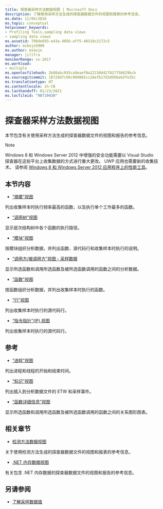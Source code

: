 ```yaml
---
title: 探查器采样方法数据视图 | Microsoft Docs
description: 了解使用采样方法生成的探查器数据文件的视图和报表的参考信息。
ms.date: 11/04/2016
ms.topic: conceptual
helpviewer_keywords:
- Profiling Tools,sampling data views
- sampling data views
ms.assetid: 798de693-e43a-4056-aff5-48310c2172c5
author: mikejo5000
ms.author: mikejo
manager: jillfra
monikerRange: vs-2017
ms.workload:
- multiple
ms.openlocfilehash: 2b88abc935ca9eaef0a22230d427817756629bcb
ms.sourcegitcommit: 18729d7c99c999865cc2defb17d3d956eb3fe35c
ms.translationtype: HT
ms.contentlocale: zh-CN
ms.lasthandoff: 01/23/2021
ms.locfileid: "98719430"
---
```

# <a name="profiler-sampling-method-data-views"></a>探查器采样方法数据视图
本节包含有关使用采样方法生成的探查器数据文件的视图和报告的参考信息。

> [!NOTE]
> Windows 8 和 Windows Server 2012 中增强的安全功能需要以 Visual Studio 探查器在这些平台上收集数据的方式进行重大更改。 UWP 应用也需要新的收集技术。 请参阅 [Windows 8 和 Windows Server 2012 应用程序上的性能工具](../profiling/performance-tools-on-windows-8-and-windows-server-2012-applications.md)。

## <a name="in-this-section"></a>本节内容
- [“摘要”视图](../profiling/summary-view-sampling-data.md)

 列出收集样本时执行频率最高的函数，以及执行单个工作最多的函数。

- [“调用树”视图](../profiling/call-tree-view-sampling-data.md)

 显示层次结构树中各个函数的执行路径。

- [“模块”视图](../profiling/modules-view-sampling-data.md)

 按模块组织分析数据，并列出函数、源代码行和收集样本时执行的说明。

- [“调用方/被调用方”视图 - 采样数据](../profiling/caller-callee-view-sampling-data.md)

 显示所选函数和调用所选函数及被所选函数调用的函数之间的分析数据。

- [“函数”视图](../profiling/functions-view-sampling-data.md)

 按函数组织分析数据，并列出收集样本时执行的函数。

- [“行”视图](../profiling/lines-view-sampling-data.md)

 列出收集样本时执行的源代码行。

- [“指令指针”(IP) 视图](../profiling/instruction-pointers-ips-view-sampling-data.md)

 列出收集样本时执行的源代码行。

## <a name="reference"></a>参考
- [“进程”视图](../profiling/process-view.md)

 列出进程和线程的开始和结束时间。

- [“标记”视图](../profiling/marks-view.md)

 列出插入到分析数据文件的 ETW 和采样事件。

- [“函数详细信息”视图](../profiling/function-details-view.md)

 显示所选函数和调用所选函数及被所选函数调用的函数之间的关系图形图表。

## <a name="related-sections"></a>相关章节
- [检测方法数据视图](../profiling/instrumentation-method-data-views.md)

 关于使用检测方法生成的探查器数据文件的视图和报表的参考信息。

- [.NET 内存数据视图](../profiling/dotnet-memory-data-views.md)

 有关包含 .NET 内存数据的探查器数据文件的视图和报告的参考信息。

## <a name="see-also"></a>另请参阅
- [了解采样数据值](../profiling/understanding-sampling-data-values.md)
